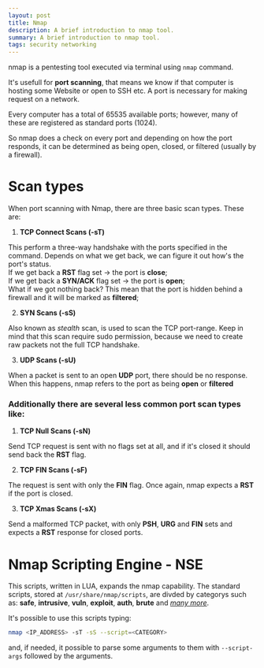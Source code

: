 ```yaml
---
layout: post
title: Nmap
description: A brief introduction to nmap tool. 
summary: A brief introduction to nmap tool. 
tags: security networking
---
```


nmap is a pentesting tool executed via terminal using `nmap` command.

It's usefull for **port scanning**, that means we know if that computer is hosting some Website or open to SSH etc. A port is necessary for making request on a network.

Every computer has a total of 65535 available ports; however, many of these are registered as standard ports (1024). 

So nmap does a check on every port and depending on how the port responds, it can be determined as being open, closed, or filtered (usually by a firewall).

# Scan types

When port scanning with Nmap, there are three basic scan types. These are:

1.   **TCP Connect Scans (-sT)**

This perform a three-way handshake with the ports specified in the command. Depends on what we get back, we can figure it out how's the port's status. <br>
If we get back a **RST** flag set -> the port is **close**; <br>
If we get back a **SYN/ACK** flag set -> the port is **open**; <br>
What if we got nothing back? This mean that the port is hidden behind a firewall and it will be marked as **filtered**;

2.  **SYN Scans (-sS)**

Also known as *stealth* scan, is used to scan the TCP port-range.
Keep in mind that this scan require sudo permission, because we need to create raw packets not the full TCP handshake.

3.  **UDP Scans (-sU)**

When a packet is sent to an open **UDP** port, there should be no response. When this happens, nmap refers to the port as being **open** or **filtered**


### Additionally there are several less common port scan types like:

1.   **TCP Null Scans (-sN)**

Send TCP request is sent with no flags set at all, and if it's closed it should send back the **RST** flag.

2.   **TCP FIN Scans (-sF)**

The request is sent with only the **FIN** flag. Once again, nmap expects a **RST** if the port is closed.

3.   **TCP Xmas Scans (-sX)**

Send a malformed TCP packet, with only **PSH**, **URG** and **FIN** sets and expects a **RST** response for closed ports.

# Nmap Scripting Engine - NSE

This scripts, written in LUA, expands the nmap capability.
The standard scripts, stored at `/usr/share/nmap/scripts`,  are divded by categorys such as: **safe**, **intrusive**, **vuln**, **exploit**, **auth**, **brute** and *[many more](https://nmap.org/book/nse-usage.html)*.

It's possible to use this scripts typing:

```bash
nmap <IP_ADDRESS> -sT -sS --script=<CATEGORY>
```

and, if needed, it possible to parse some arguments to them with `--script-args` followed by the arguments.

